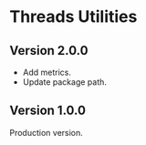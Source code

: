 # Threads Utilities

## Version 2.0.0

- Add metrics.
- Update package path.

## Version 1.0.0

Production version.